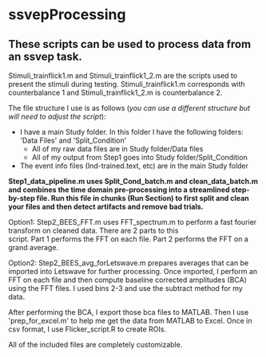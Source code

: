 # ssvepProcessing

## These scripts can be used to process data from an ssvep task. 

Stimuli_trainflick1.m and Stimuli_trainflick1_2.m are the scripts used to present the stimuli during testing. Stimuli_trainflick1.m corresponds with counterbalance 1 and Stimuli_trainflick1_2.m is counterbalance 2.

The file structure I use is as follows (*you can use a different structure but will need to adjust the script*):

* I have a main Study folder. In this folder I have the following folders: 'Data Files' and 'Split_Condition'
    * All of my raw data files are in Study folder/Data files
    * All of my output from Step1 goes into Study folder/Split_Condition
* The event info files (Ind-trained.text, etc) are in the main Study folder

**Step1_data_pipeline.m uses Split_Cond_batch.m and clean_data_batch.m and combines the time domain pre-processing into a streamlined step-by-step file. Run this file in chunks (Run Section) to first split and clean your files and then detect artifacts and remove bad trials.**

Option1:
    Step2_BEES_FFT.m uses FFT_spectrum.m to perform a fast fourier transform on cleaned data. There are 2 parts to this   
    script. Part 1 performs the FFT on each file. Part 2 performs the FFT on a grand average.

Option2:
    Step2_BEES_avg_forLetswave.m prepares averages that can be imported into Letswave for further processing.
    Once imported, I perform an FFT on each file and then compute baseline corrected amplitudes (BCA) using the FFT files.
    I used bins 2-3 and use the subtract method for my data.
    
   After performing the BCA, I export those bca files to MATLAB. Then I use 'prep_for_excel.m' to help me get the data from
   MATLAB to Excel. Once in csv format, I use Flicker_script.R to create ROIs.

All of the included files are completely customizable.

